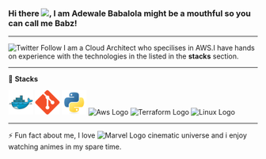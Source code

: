 ### Hi there <img src="https://raw.githubusercontent.com/MartinHeinz/MartinHeinz/master/wave.gif" width="30px">, I am Adewale Babalola might be a mouthful so you can call me Babz!

---
![Twitter Follow](https://img.shields.io/twitter/follow/_shellhead?label=Twitter%20followers%20&style=social)
I am a Cloud Architect who specilises in AWS.I have hands on experience with the technologies in the listed in the **stacks** section.  







---
🧰 **Stacks** 


<img src="https://github.com/devicons/devicon/blob/master/icons/docker/docker-original.svg" alt="Docker Logo" weight="50" height="50" /> <img src="https://github.com/devicons/devicon/blob/master/icons/git/git-original.svg" alt="Git Logo" weight="50" height="50" /> 
<img src="https://github.com/devicons/devicon/blob/master/icons/python/python-original.svg" alt="Python Logo" weight="50" height="50" /> 
<img src="https://cdn.worldvectorlogo.com/logos/aws-2.svg" alt="Aws Logo" weight="50" height="50" />
<img src="https://cdn.worldvectorlogo.com/logos/terraform-enterprise.svg" alt="Terraform Logo" weight="50" height="50" />
<img src="https://cdn.worldvectorlogo.com/logos/linux-tux.svg" alt="Linux Logo" weight="50" height="50" />

---


⚡ Fun fact about me, I love <img src="https://cdn.worldvectorlogo.com/logos/marvel.svg" alt="Marvel Logo" weight="15" height="15" /> cinematic universe  and i enjoy watching animes in my spare time.
<!--
**waletaiwo/waletaiwo** is a ✨ _special_ ✨ repository because its `README.md` (this file) appears on your GitHub profile.

Here are some ideas to get you started:

- 🔭 I’m currently working on an a todo ap
- 🌱 I’m currently learning ...
- 👯 I’m looking to collaborate on ...
- 🤔 I’m looking for help with ...
- 💬 Ask me about ...
- 📫 How to reach me: ...
- 😄 Pronouns: ...
- ⚡ Fun fact: ...
-->
